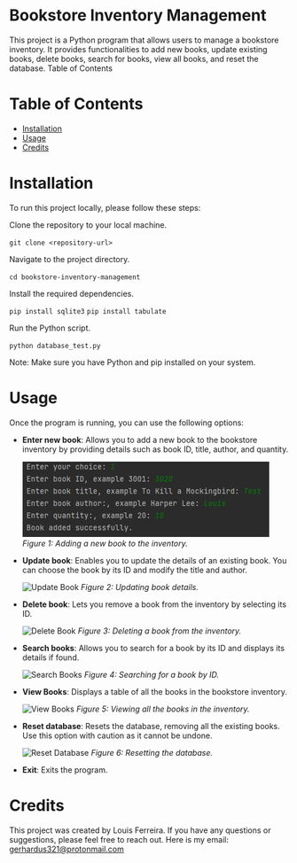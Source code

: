 # Bookstore Inventory Management

This project is a Python program that allows users to manage a bookstore inventory. It provides functionalities to add new books, update existing books, delete books, search for books, view all books, and reset the database.
Table of Contents

# Table of Contents

- [Installation](#installation)
- [Usage](#usage)
- [Credits](#credits)


# Installation

To run this project locally, please follow these steps:

Clone the repository to your local machine.

`git clone <repository-url>`

Navigate to the project directory.

`cd bookstore-inventory-management`

Install the required dependencies.

`pip install sqlite3`
`pip install tabulate`

Run the Python script.

`python database_test.py`

Note: Make sure you have Python and pip installed on your system.
# Usage

Once the program is running, you can use the following options:

- **Enter new book**: Allows you to add a new book to the bookstore inventory by providing details such as book ID, title, author, and quantity.

  ![Add Book](screenshots/screenshot1.png)
  *Figure 1: Adding a new book to the inventory.*

- **Update book**: Enables you to update the details of an existing book. You can choose the book by its ID and modify the title and author.

  ![Update Book](screenshots/update_book.png)
  *Figure 2: Updating book details.*

- **Delete book**: Lets you remove a book from the inventory by selecting its ID.

  ![Delete Book](screenshots/delete_book.png)
  *Figure 3: Deleting a book from the inventory.*

- **Search books**: Allows you to search for a book by its ID and displays its details if found.

  ![Search Books](screenshots/search_books.png)
  *Figure 4: Searching for a book by ID.*

- **View Books**: Displays a table of all the books in the bookstore inventory.

  ![View Books](screenshots/view_books.png)
  *Figure 5: Viewing all the books in the inventory.*

- **Reset database**: Resets the database, removing all the existing books. Use this option with caution as it cannot be undone.

  ![Reset Database](screenshots/reset_database.png)
  *Figure 6: Resetting the database.*

- **Exit**: Exits the program.


# Credits
  
 This project was created by Louis Ferreira. If you have any questions or suggestions, please feel free to reach out.
 Here is my email: gerhardus321@protonmail.com

